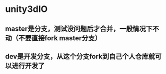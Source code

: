# unity3dIO

## master是分支，测试没问题后才合并，一般情况下不动（不要直接fork master分支）
## dev是开发分支，从这个分支fork到自己个人仓库就可以进行开发了
